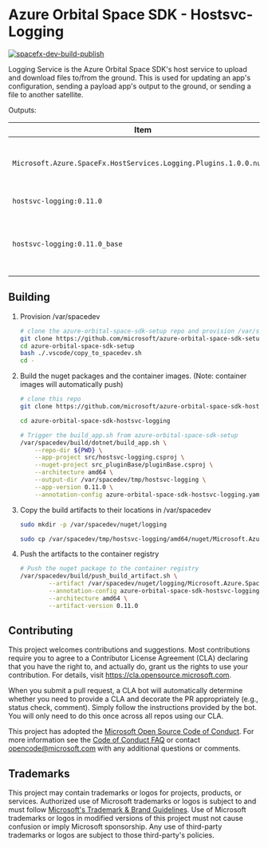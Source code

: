# Azure Orbital Space SDK - Hostsvc-Logging

[![spacefx-dev-build-publish](https://github.com/microsoft/azure-orbital-space-sdk-core/actions/workflows/devcontainer-feature-build-publish.yml/badge.svg)](https://github.com/microsoft/azure-orbital-space-sdk-core/actions/workflows/devcontainer-feature-build-publish.yml)

Logging Service is the Azure Orbital Space SDK's host service to upload and download files to/from the ground. This is used for updating an app's configuration, sending a payload app's output to the ground, or sending a file to another satellite.

Outputs:

| Item                                                            | Description                                                             |
| --------------------------------------------------------------- | ----------------------------------------------------------------------- |
| `Microsoft.Azure.SpaceFx.HostServices.Logging.Plugins.1.0.0.nupkg` | DotNet Nuget Package for building Hostsvc-Logging Plugins                  |
| `hostsvc-logging:0.11.0`                                           | Container image for app                                                 |
| `hostsvc-logging:0.11.0_base`                                      | Base container image for app.  Requires SpaceSDK_Base and build service |

## Building

1. Provision /var/spacedev

    ```bash
    # clone the azure-orbital-space-sdk-setup repo and provision /var/spacedev
    git clone https://github.com/microsoft/azure-orbital-space-sdk-setup
    cd azure-orbital-space-sdk-setup
    bash ./.vscode/copy_to_spacedev.sh
    cd -
    ```

1. Build the nuget packages and the container images.  (Note: container images will automatically push)

    ```bash
    # clone this repo
    git clone https://github.com/microsoft/azure-orbital-space-sdk-hostsvc-logging

    cd azure-orbital-space-sdk-hostsvc-logging

    # Trigger the build_app.sh from azure-orbital-space-sdk-setup
    /var/spacedev/build/dotnet/build_app.sh \
        --repo-dir ${PWD} \
        --app-project src/hostsvc-logging.csproj \
        --nuget-project src_pluginBase/pluginBase.csproj \
        --architecture amd64 \
        --output-dir /var/spacedev/tmp/hostsvc-logging \
        --app-version 0.11.0 \
        --annotation-config azure-orbital-space-sdk-hostsvc-logging.yaml
    ```

1. Copy the build artifacts to their locations in /var/spacedev

    ```bash
    sudo mkdir -p /var/spacedev/nuget/logging

    sudo cp /var/spacedev/tmp/hostsvc-logging/amd64/nuget/Microsoft.Azure.SpaceSDK.HostServices.Logging.Plugins.0.11.0.nupkg /var/spacedev/nuget/logging/
    ```

1. Push the artifacts to the container registry

    ```bash
    # Push the nuget package to the container registry
    /var/spacedev/build/push_build_artifact.sh \
            --artifact /var/spacedev/nuget/logging/Microsoft.Azure.SpaceSDK.HostServices.logging.Plugins.0.11.0.nupkg \
            --annotation-config azure-orbital-space-sdk-hostsvc-logging.yaml \
            --architecture amd64 \
            --artifact-version 0.11.0

    ```

## Contributing

This project welcomes contributions and suggestions.  Most contributions require you to agree to a
Contributor License Agreement (CLA) declaring that you have the right to, and actually do, grant us
the rights to use your contribution. For details, visit <https://cla.opensource.microsoft.com>.

When you submit a pull request, a CLA bot will automatically determine whether you need to provide
a CLA and decorate the PR appropriately (e.g., status check, comment). Simply follow the instructions
provided by the bot. You will only need to do this once across all repos using our CLA.

This project has adopted the [Microsoft Open Source Code of Conduct](https://opensource.microsoft.com/codeofconduct/).
For more information see the [Code of Conduct FAQ](https://opensource.microsoft.com/codeofconduct/faq/) or
contact [opencode@microsoft.com](mailto:opencode@microsoft.com) with any additional questions or comments.

## Trademarks

This project may contain trademarks or logos for projects, products, or services. Authorized use of Microsoft
trademarks or logos is subject to and must follow
[Microsoft's Trademark & Brand Guidelines](https://www.microsoft.com/en-us/legal/intellectualproperty/trademarks/usage/general).
Use of Microsoft trademarks or logos in modified versions of this project must not cause confusion or imply Microsoft sponsorship.
Any use of third-party trademarks or logos are subject to those third-party's policies.
